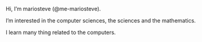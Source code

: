 Hi, I’m mariosteve (@me-mariosteve).

I’m interested in the computer sciences, the sciences and the mathematics.

I learn many thing related to the computers.
